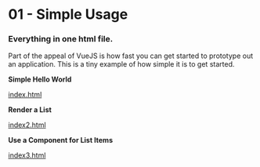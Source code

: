 # 01 - Simple Usage
### Everything in one html file.
Part of the appeal of VueJS is how fast you can get started to prototype out an application.  This is a tiny example of how simple it is to get started.

**Simple Hello World**

[index.html](https://atlanta-vuejs.github.io/getting-started/01.Simple/index.html)

**Render a List**

[index2.html](https://atlanta-vuejs.github.io/getting-started/01.Simple/index2.html)

**Use a Component for List Items**

[index3.html](https://atlanta-vuejs.github.io/getting-started/01.Simple/index3.html)

